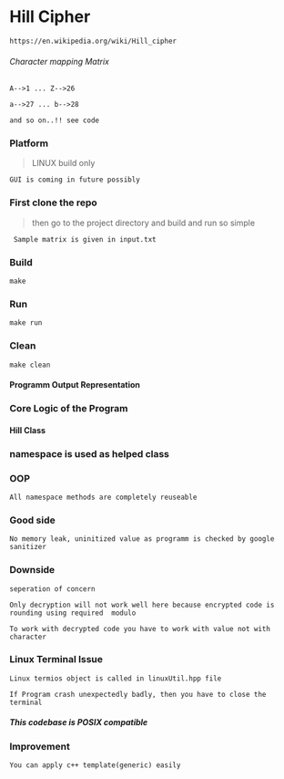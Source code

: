 # Hill Cipher

    https://en.wikipedia.org/wiki/Hill_cipher

###### Character mapping Matrix

    A-->1 ... Z-->26

    a-->27 ... b-->28

    and so on..!! see code


### Platform

> LINUX build only

    GUI is coming in future possibly

### First clone the repo
> then go to the project directory and build and run
> so simple

     Sample matrix is given in input.txt

### Build

    make

### Run

    make run

### Clean

    make clean

#### Programm Output Representation

### Core Logic of the Program

#### Hill Class

### namespace is used as helped class

### OOP

    All namespace methods are completely reuseable

### Good side

    No memory leak, uninitized value as programm is checked by google sanitizer

### Downside

    seperation of concern

    Only decryption will not work well here because encrypted code is rounding using required  modulo

    To work with decrypted code you have to work with value not with character

### Linux Terminal Issue

    Linux termios object is called in linuxUtil.hpp file

    If Program crash unexpectedly badly, then you have to close the terminal

##### This codebase is POSIX compatible

### Improvement

    You can apply c++ template(generic) easily
